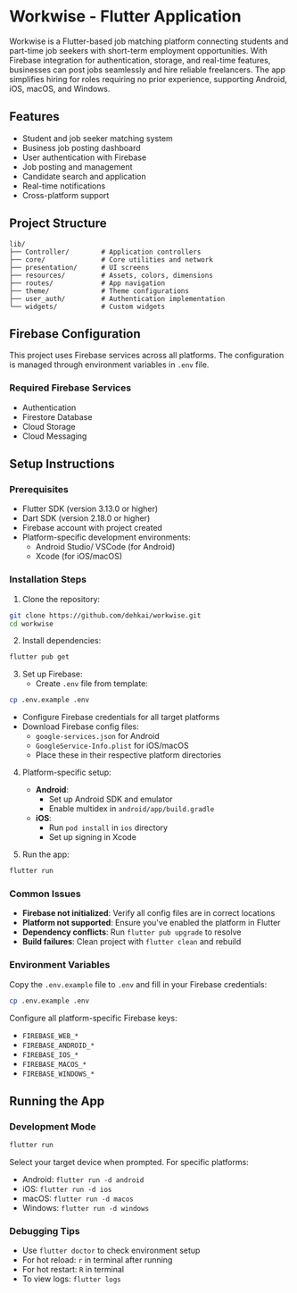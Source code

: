 
# Workwise - Flutter Application

Workwise is a Flutter-based job matching platform connecting students and part-time job seekers with short-term employment opportunities. With Firebase integration for authentication, storage, and real-time features, businesses can post jobs seamlessly and hire reliable freelancers. The app simplifies hiring for roles requiring no prior experience, supporting Android, iOS, macOS, and Windows.

## Features

- Student and job seeker matching system
- Business job posting dashboard
- User authentication with Firebase
- Job posting and management
- Candidate search and application
- Real-time notifications
- Cross-platform support

## Project Structure

```
lib/
├── Controller/        # Application controllers
├── core/              # Core utilities and network
├── presentation/      # UI screens
├── resources/         # Assets, colors, dimensions
├── routes/            # App navigation
├── theme/             # Theme configurations
├── user_auth/         # Authentication implementation
└── widgets/           # Custom widgets
```

## Firebase Configuration

This project uses Firebase services across all platforms. The configuration is managed through environment variables in `.env` file.

### Required Firebase Services

- Authentication
- Firestore Database
- Cloud Storage
- Cloud Messaging

## Setup Instructions

### Prerequisites
- Flutter SDK (version 3.13.0 or higher)
- Dart SDK (version 2.18.0 or higher)
- Firebase account with project created
- Platform-specific development environments:
  - Android Studio/ VSCode (for Android)
  - Xcode (for iOS/macOS)

### Installation Steps
1. Clone the repository:
```bash
git clone https://github.com/dehkai/workwise.git
cd workwise
```

2. Install dependencies:
```bash
flutter pub get
```

3. Set up Firebase:
   - Create `.env` file from template:
```bash
cp .env.example .env
```
   - Configure Firebase credentials for all target platforms
   - Download Firebase config files:
     - `google-services.json` for Android
     - `GoogleService-Info.plist` for iOS/macOS
     - Place these in their respective platform directories

4. Platform-specific setup:
   - **Android**:
     - Set up Android SDK and emulator
     - Enable multidex in `android/app/build.gradle`
   - **iOS**:
     - Run `pod install` in `ios` directory
     - Set up signing in Xcode

5. Run the app:
```bash
flutter run
```

### Common Issues
- **Firebase not initialized**: Verify all config files are in correct locations
- **Platform not supported**: Ensure you've enabled the platform in Flutter
- **Dependency conflicts**: Run `flutter pub upgrade` to resolve
- **Build failures**: Clean project with `flutter clean` and rebuild

### Environment Variables

Copy the `.env.example` file to `.env` and fill in your Firebase credentials:

```bash
cp .env.example .env
```

Configure all platform-specific Firebase keys:
- `FIREBASE_WEB_*`
- `FIREBASE_ANDROID_*`
- `FIREBASE_IOS_*`
- `FIREBASE_MACOS_*`
- `FIREBASE_WINDOWS_*`

## Running the App

### Development Mode
```bash
flutter run
```

Select your target device when prompted. For specific platforms:
- Android: `flutter run -d android`
- iOS: `flutter run -d ios`
- macOS: `flutter run -d macos`
- Windows: `flutter run -d windows`

### Debugging Tips
- Use `flutter doctor` to check environment setup
- For hot reload: `r` in terminal after running
- For hot restart: `R` in terminal
- To view logs: `flutter logs`






